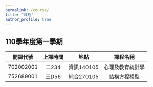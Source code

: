 ```yaml
---
permalink: /course/
title: "課程"
author_profile: true
---
```


## 110學年度第一學期


開課代號| 上課時間 |地點|課程名稱
:-------:|:--------:|:-:|:------:
702002001|二234|資訊140105 |心理及教育統計學
752689001|三D56|綜合270105 |結構方程模型